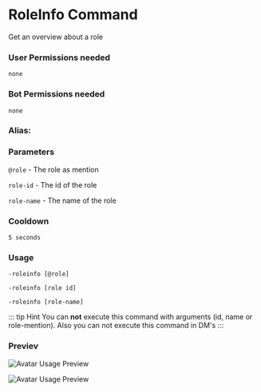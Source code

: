 # RoleInfo Command
Get an overview about a role

### User Permissions needed
`none`
### Bot Permissions needed
`none`

### Alias:
> <Badge text="roleinfo" type="tip" vertical="middle"/>
> <Badge text="rinfo" type="error" vertical="middle"/>


### Parameters
`@role` - The role as mention

`role-id` - The id of the role

`role-name` - The name of the role

### Cooldown
`5 seconds`


### Usage
`-roleinfo [@role]`

`-roleinfo [role id]`

`-roleinfo [role-name]`

::: tip Hint
You can **not** execute this command with arguments (id, name or role-mention).
Also you can not execute this command in DM's
:::

### Previev

![Avatar Usage Preview](https://cdn.discordapp.com/attachments/469576672128139275/546406473337667624/unknown.png)

![Avatar Usage Preview](https://cdn.discordapp.com/attachments/469576672128139275/546473533652336660/unknown.png)


